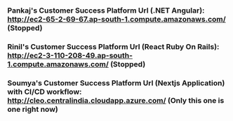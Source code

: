 ### Pankaj's Customer Success Platform Url (.NET Angular): http://ec2-65-2-69-67.ap-south-1.compute.amazonaws.com/ (Stopped)

### Rinil's Customer Success Platform Url (React Ruby On Rails): http://ec2-3-110-208-49.ap-south-1.compute.amazonaws.com/ (Stopped)

### Soumya's Customer Success Platform Url (Nextjs Application) with CI/CD workflow: http://cleo.centralindia.cloudapp.azure.com/ (Only this one is one right now)
